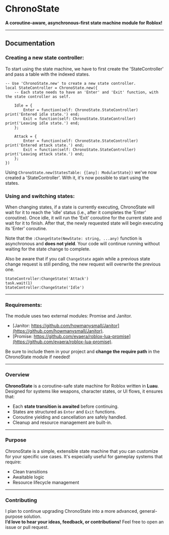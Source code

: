 # ChronoState
**A coroutine-aware, asynchronous-first state machine module for Roblox!**

---

## Documentation

### Creating a new state controller:
To start using the state machine, we have to first create the 'StateController' and pass a table with the indexed states.
```luau
-- Use 'ChronoState.new' to create a new state controller.
local StateController = ChronoState.new({
	-- Each state needs to have an 'Enter' and 'Exit' function, with the state controller as self.
	
	Idle = {
		Enter = function(self: ChronoState.StateController) print('Entered idle state.') end;
		Exit = function(self: ChronoState.StateController) print('Leaving idle state.') end;
	};
	
	Attack = {
		Enter = function(self: ChronoState.StateController) print('Entered attack state.') end;
		Exit = function(self: ChronoState.StateController) print('Leaving attack state.') end;
	};
})
```
Using ```ChronoState.new(StatesTable: {[any]: ModularState})``` we've now created a 'StateController'. With it, it's now possible to start using the states.

### Using and switching states:
When changing states, if a state is currently executing, ChronoState will wait for it to reach the 'idle' status (i.e., after it completes the 'Enter' coroutine). Once idle, it will run the 'Exit' coroutine for the current state and wait for it to finish. After that, the newly requested state will begin executing its 'Enter' coroutine.

Note that the ```:ChangeState(NewState: string, ...any)``` function is asynchronous and **does not yield**. Your code will continue running without waiting for the state change to complete.

Also be aware that if you call ```ChangeState``` again while a previous state change request is still pending, the new request will overwrite the previous one.
```luau
StateController:ChangeState('Attack')
task.wait(1)
StateController:ChangeState('Idle')
```

---

### Requirements:

The module uses two external modules: Promise and Janitor.
 - [Janitor: https://github.com/howmanysmall/Janitor](https://github.com/howmanysmall/Janitor).
 - [Promise: https://github.com/evaera/roblox-lua-promise](https://github.com/evaera/roblox-lua-promise).

Be sure to include them in your project and **change the require path** in the ChronoState module if needed!

---

### Overview

**ChronoState** is a coroutine-safe state machine for Roblox written in **Luau**. Designed for systems like weapons, character states, or UI flows, it ensures that:

- Each **state transition is awaited** before continuing.
- States are structured as `Enter` and `Exit` functions.
- Coroutine yielding and cancellation are safely handled.
- Cleanup and resource management are built-in.

---

### Purpose

ChronoState is a simple, extensible state machine that you can customize for your specific use cases. It's especially useful for gameplay systems that require:

- Clean transitions
- Awaitable logic
- Resource lifecycle management

---

### Contributing

I plan to continue upgrading ChronoState into a more advanced, general-purpose solution.  
**I’d love to hear your ideas, feedback, or contributions!** Feel free to open an issue or pull request.
